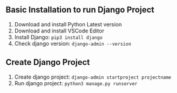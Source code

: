 ## Basic Installation to run Django Project
1. Download and install Python Latest version
2. Download and install VSCode Editor
3. Install Django: `pip3 install django`
4. Check django version: `django-admin --version`

## Create Django Project
1. Create django project: `django-admin startproject projectname`
2. Run django project: `python3 manage.py runserver`